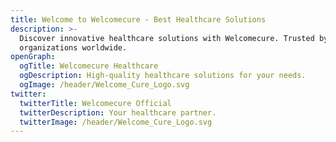 ```yaml
---
title: Welcome to Welcomecure - Best Healthcare Solutions
description: >-
  Discover innovative healthcare solutions with Welcomecure. Trusted by 1000+
  organizations worldwide.
openGraph:
  ogTitle: Welcomecure Healthcare
  ogDescription: High-quality healthcare solutions for your needs.
  ogImage: /header/Welcome_Cure_Logo.svg
twitter:
  twitterTitle: Welcomecure Official
  twitterDescription: Your healthcare partner.
  twitterImage: /header/Welcome_Cure_Logo.svg
---
```


